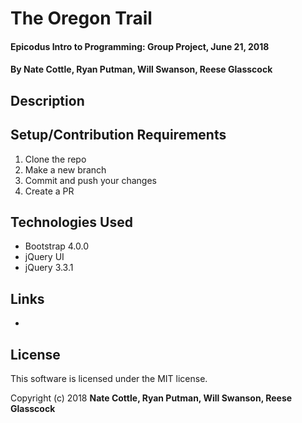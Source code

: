 # The Oregon Trail

#### Epicodus Intro to Programming: Group Project, June 21, 2018

#### By Nate Cottle, Ryan Putman, Will Swanson, Reese Glasscock

## Description



## Setup/Contribution Requirements

1. Clone the repo
1. Make a new branch
1. Commit and push your changes
1. Create a PR

## Technologies Used

* Bootstrap 4.0.0
* jQuery UI
* jQuery 3.3.1

## Links

*

## License

This software is licensed under the MIT license.

Copyright (c) 2018 **Nate Cottle, Ryan Putman, Will Swanson, Reese Glasscock**
